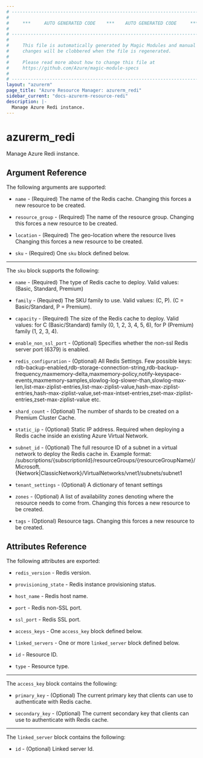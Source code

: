 ```yaml
---
# ----------------------------------------------------------------------------
#
#     ***     AUTO GENERATED CODE    ***    AUTO GENERATED CODE     ***
#
# ----------------------------------------------------------------------------
#
#     This file is automatically generated by Magic Modules and manual
#     changes will be clobbered when the file is regenerated.
#
#     Please read more about how to change this file at
#     https://github.com/Azure/magic-module-specs
#
# ----------------------------------------------------------------------------
layout: "azurerm"
page_title: "Azure Resource Manager: azurerm_redi"
sidebar_current: "docs-azurerm-resource-redi"
description: |-
  Manage Azure Redi instance.
---
```


# azurerm_redi

Manage Azure Redi instance.


## Argument Reference

The following arguments are supported:

* `name` - (Required) The name of the Redis cache. Changing this forces a new resource to be created.

* `resource_group` - (Required) The name of the resource group. Changing this forces a new resource to be created.

* `location` - (Required) The geo-location where the resource lives Changing this forces a new resource to be created.

* `sku` - (Required) One `sku` block defined below.

---

The `sku` block supports the following:

* `name` - (Required) The type of Redis cache to deploy. Valid values: (Basic, Standard, Premium)

* `family` - (Required) The SKU family to use. Valid values: (C, P). (C = Basic/Standard, P = Premium).

* `capacity` - (Required) The size of the Redis cache to deploy. Valid values: for C (Basic/Standard) family (0, 1, 2, 3, 4, 5, 6), for P (Premium) family (1, 2, 3, 4).

* `enable_non_ssl_port` - (Optional) Specifies whether the non-ssl Redis server port (6379) is enabled.

* `redis_configuration` - (Optional) All Redis Settings. Few possible keys: rdb-backup-enabled,rdb-storage-connection-string,rdb-backup-frequency,maxmemory-delta,maxmemory-policy,notify-keyspace-events,maxmemory-samples,slowlog-log-slower-than,slowlog-max-len,list-max-ziplist-entries,list-max-ziplist-value,hash-max-ziplist-entries,hash-max-ziplist-value,set-max-intset-entries,zset-max-ziplist-entries,zset-max-ziplist-value etc.

* `shard_count` - (Optional) The number of shards to be created on a Premium Cluster Cache.

* `static_ip` - (Optional) Static IP address. Required when deploying a Redis cache inside an existing Azure Virtual Network.

* `subnet_id` - (Optional) The full resource ID of a subnet in a virtual network to deploy the Redis cache in. Example format: /subscriptions/{subscriptionId}/resourceGroups/{resourceGroupName}/Microsoft.{Network|ClassicNetwork}/VirtualNetworks/vnet1/subnets/subnet1

* `tenant_settings` - (Optional) A dictionary of tenant settings

* `zones` - (Optional) A list of availability zones denoting where the resource needs to come from. Changing this forces a new resource to be created.

* `tags` - (Optional) Resource tags. Changing this forces a new resource to be created.

## Attributes Reference

The following attributes are exported:

* `redis_version` - Redis version.

* `provisioning_state` - Redis instance provisioning status.

* `host_name` - Redis host name.

* `port` - Redis non-SSL port.

* `ssl_port` - Redis SSL port.

* `access_keys` - One `access_key` block defined below.

* `linked_servers` - One or more `linked_server` block defined below.

* `id` - Resource ID.

* `type` - Resource type.


---

The `access_key` block contains the following:

* `primary_key` - (Optional) The current primary key that clients can use to authenticate with Redis cache.

* `secondary_key` - (Optional) The current secondary key that clients can use to authenticate with Redis cache.

---

The `linked_server` block contains the following:

* `id` - (Optional) Linked server Id.
